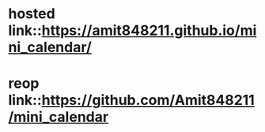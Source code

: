 # hosted link::https://amit848211.github.io/mini_calendar/
# reop link::https://github.com/Amit848211/mini_calendar
